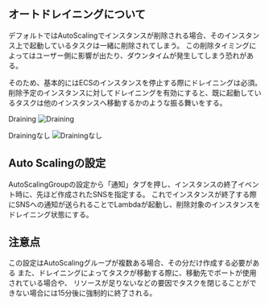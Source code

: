 ## オートドレイニングについて
デフォルトではAutoScalingでインスタンスが削除される場合、そのインスタンス上で起動しているタスクは一緒に削除されてしまう。
この削除タイミングによってはユーザー側に影響が出たり、ダウンタイムが発生してしまう恐れがある。

そのため、基本的にはECSのインスタンスを停止する際にドレイニングは必須。
削除予定のインスタンスに対してドレイニングを有効にすると、既に起動しているタスクは他のインスタンスへ移動するかのような振る舞いをする。

Draining
![Draining](https://user-images.githubusercontent.com/37132477/103963298-4045db00-519c-11eb-9c6f-a63fe6a0bfb6.png "Draining")

Drainingなし
![Drainingなし](https://user-images.githubusercontent.com/37132477/103963332-53f14180-519c-11eb-848c-1625cf8ae6f7.png "Drainingなし")


## Auto Scalingの設定
AutoScalingGroupの設定から「通知」タブを押し、インスタンスの終了イベント時に、先ほど作成されたSNSを指定する。
これでインスタンスが終了する際にSNSへの通知が送られることでLambdaが起動し、削除対象のインスタンスをドレイニング状態にする。


## 注意点
この設定はAutoScalingグループが複数ある場合、その分だけ作成する必要がある
また、ドレイニングによってタスクが移動する際に、移動先でポートが使用されている場合や、
リソースが足りないなどの要因でタスクを閉じることができない場合には15分後に強制的に終了される。
